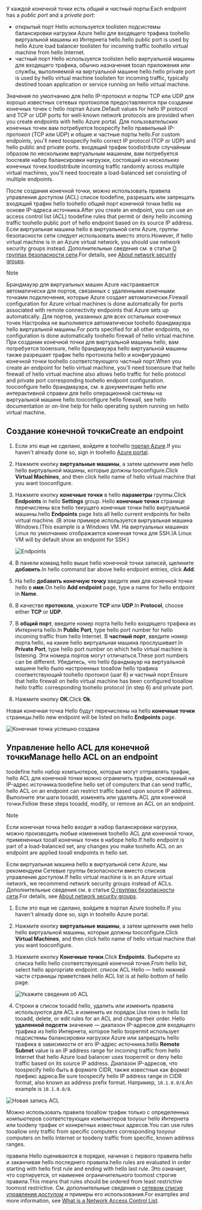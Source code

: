 
<span data-ttu-id="1f4f3-101">У каждой конечной точки есть *общий* и *частный* порты:</span><span class="sxs-lookup"><span data-stu-id="1f4f3-101">Each endpoint has a *public port* and a *private port*:</span></span>

* <span data-ttu-id="1f4f3-102">открытый порт Hello используется toolisten подсистемы балансировки нагрузки Azure hello для входящего трафика toohello виртуальной машины из Интернета hello.</span><span class="sxs-lookup"><span data-stu-id="1f4f3-102">hello public port is used by hello Azure load balancer toolisten for incoming traffic toohello virtual machine from hello Internet.</span></span>
* <span data-ttu-id="1f4f3-103">частный порт Hello используется toolisten hello виртуальной машины для входящего трафика, обычно назначения tooan приложения или службы, выполняемой на виртуальной машине hello.</span><span class="sxs-lookup"><span data-stu-id="1f4f3-103">hello private port is used by hello virtual machine toolisten for incoming traffic, typically destined tooan application or service running on hello virtual machine.</span></span>

<span data-ttu-id="1f4f3-104">Значения по умолчанию для hello IP-протокол и порты TCP или UDP для хорошо известных сетевых протоколов предоставляются при создании конечных точек с hello портал Azure.</span><span class="sxs-lookup"><span data-stu-id="1f4f3-104">Default values for hello IP protocol and TCP or UDP ports for well-known network protocols are provided when you create endpoints with hello Azure portal.</span></span> <span data-ttu-id="1f4f3-105">Для пользовательских конечных точек вам потребуется toospecify hello правильный IP-протокол (TCP или UDP) и общие и частные порты hello.</span><span class="sxs-lookup"><span data-stu-id="1f4f3-105">For custom endpoints, you'll need toospecify hello correct IP protocol (TCP or UDP) and hello public and private ports.</span></span> <span data-ttu-id="1f4f3-106">входящий трафик toodistribute случайным образом по нескольким виртуальным машинам, вам потребуется toocreate набор балансировки нагрузки, состоящий из нескольких конечных точек.</span><span class="sxs-lookup"><span data-stu-id="1f4f3-106">toodistribute incoming traffic randomly across multiple virtual machines, you'll need toocreate a load-balanced set consisting of multiple endpoints.</span></span>

<span data-ttu-id="1f4f3-107">После создания конечной точки, можно использовать правила управления доступом (ACL) список toodefine, разрешать или запрещать входящий трафик hello toohello общий порт конечной точки hello на основе IP-адреса источника.</span><span class="sxs-lookup"><span data-stu-id="1f4f3-107">After you create an endpoint, you can use an access control list (ACL) toodefine rules that permit or deny hello incoming traffic toohello public port of hello endpoint based on its source IP address.</span></span> <span data-ttu-id="1f4f3-108">Если виртуальная машина hello в виртуальной сети Azure, группы безопасности сети следует использовать вместо этого.</span><span class="sxs-lookup"><span data-stu-id="1f4f3-108">However, if hello virtual machine is in an Azure virtual network, you should use network security groups instead.</span></span> <span data-ttu-id="1f4f3-109">Дополнительные сведения см. в статье [О группах безопасности сети](../articles/virtual-network/virtual-networks-nsg.md).</span><span class="sxs-lookup"><span data-stu-id="1f4f3-109">For details, see [About network security groups](../articles/virtual-network/virtual-networks-nsg.md).</span></span>

> [!NOTE]
> <span data-ttu-id="1f4f3-110">Брандмауэр для виртуальных машин Azure настраивается автоматически для портов, связанных с удаленными конечными точками подключения, которые Azure создает автоматически.</span><span class="sxs-lookup"><span data-stu-id="1f4f3-110">Firewall configuration for Azure virtual machines is done automatically for ports associated with remote connectivity endpoints that Azure sets up automatically.</span></span> <span data-ttu-id="1f4f3-111">Для портов, указанных для всех остальных конечных точек Настройка не выполняется автоматически toohello брандмауэра hello виртуальной машины.</span><span class="sxs-lookup"><span data-stu-id="1f4f3-111">For ports specified for all other endpoints, no configuration is done automatically toohello firewall of hello virtual machine.</span></span> <span data-ttu-id="1f4f3-112">При создании конечной точки для виртуальной машины hello, вам потребуется tooensure, hello брандмауэра hello виртуальной машины также разрешает трафик hello протокола hello и конфигурацию конечной точки toohello соответствующего частный порт.</span><span class="sxs-lookup"><span data-stu-id="1f4f3-112">When you create an endpoint for hello virtual machine, you'll need tooensure that hello firewall of hello virtual machine also allows hello traffic for hello protocol and private port corresponding toohello endpoint configuration.</span></span> <span data-ttu-id="1f4f3-113">tooconfigure hello брандмауэра, см. в документации hello или интерактивной справки для hello операционной системы на виртуальной машине hello.</span><span class="sxs-lookup"><span data-stu-id="1f4f3-113">tooconfigure hello firewall, see hello documentation or on-line help for hello operating system running on hello virtual machine.</span></span>
>
>

## <a name="create-an-endpoint"></a><span data-ttu-id="1f4f3-114">Создание конечной точки</span><span class="sxs-lookup"><span data-stu-id="1f4f3-114">Create an endpoint</span></span>
1. <span data-ttu-id="1f4f3-115">Если это еще не сделано, войдите в toohello [портал Azure](https://portal.azure.com).</span><span class="sxs-lookup"><span data-stu-id="1f4f3-115">If you haven't already done so, sign in toohello [Azure portal](https://portal.azure.com).</span></span>
2. <span data-ttu-id="1f4f3-116">Нажмите кнопку **виртуальные машины**, а затем щелкните имя hello hello виртуальной машины, которые должны tooconfigure.</span><span class="sxs-lookup"><span data-stu-id="1f4f3-116">Click **Virtual Machines**, and then click hello name of hello virtual machine that you want tooconfigure.</span></span>
3. <span data-ttu-id="1f4f3-117">Нажмите кнопку **конечные точки** в hello **параметры** группы.</span><span class="sxs-lookup"><span data-stu-id="1f4f3-117">Click **Endpoints** in hello **Settings** group.</span></span> <span data-ttu-id="1f4f3-118">Hello **конечные точки** странице перечислены все hello текущего конечные точки hello виртуальной машины.</span><span class="sxs-lookup"><span data-stu-id="1f4f3-118">hello **Endpoints** page lists all hello current endpoints for hello virtual machine.</span></span> <span data-ttu-id="1f4f3-119">(В этом примере используется виртуальная машина Windows.</span><span class="sxs-lookup"><span data-stu-id="1f4f3-119">(This example is a Windows VM.</span></span> <span data-ttu-id="1f4f3-120">На виртуальных машинах Linux по умолчанию отображается конечная точка для SSH.)</span><span class="sxs-lookup"><span data-stu-id="1f4f3-120">A Linux VM will by default show an endpoint for SSH.)</span></span>

   <!-- ![Endpoints](./media/virtual-machines-common-classic-setup-endpoints/endpointswindows.png) -->
   ![Endpoints](./media/virtual-machines-common-classic-setup-endpoints/endpointsblade.png)

4. <span data-ttu-id="1f4f3-122">В панели команд hello выше hello конечной точки записей, щелкните **добавить**.</span><span class="sxs-lookup"><span data-stu-id="1f4f3-122">In hello command bar above hello endpoint entries, click **Add**.</span></span>
5. <span data-ttu-id="1f4f3-123">На hello **добавить конечную точку** введите имя для конечной точки hello в **имя**.</span><span class="sxs-lookup"><span data-stu-id="1f4f3-123">On hello **Add endpoint** page, type a name for hello endpoint in **Name**.</span></span>
6. <span data-ttu-id="1f4f3-124">В качестве **протокола**, укажите **TCP** или **UDP**.</span><span class="sxs-lookup"><span data-stu-id="1f4f3-124">In **Protocol**, choose either **TCP** or **UDP**.</span></span>
7. <span data-ttu-id="1f4f3-125">В **общий порт**, введите номер порта hello hello входящего трафика из Интернета hello.</span><span class="sxs-lookup"><span data-stu-id="1f4f3-125">In **Public Port**, type hello port number for hello incoming traffic from hello Internet.</span></span> <span data-ttu-id="1f4f3-126">В **частный порт**, введите номер порта hello, на какие hello виртуальная машина прослушивает.</span><span class="sxs-lookup"><span data-stu-id="1f4f3-126">In **Private Port**, type hello port number on which hello virtual machine is listening.</span></span> <span data-ttu-id="1f4f3-127">Эти номера портов могут отличаться.</span><span class="sxs-lookup"><span data-stu-id="1f4f3-127">These port numbers can be different.</span></span> <span data-ttu-id="1f4f3-128">Убедитесь, что hello брандмауэр на виртуальной машине hello было настроенных tooallow hello трафика соответствующий toohello протокол (шаг 6) и частный порт.</span><span class="sxs-lookup"><span data-stu-id="1f4f3-128">Ensure that hello firewall on hello virtual machine has been configured tooallow hello traffic corresponding toohello protocol (in step 6) and private port.</span></span>
10. <span data-ttu-id="1f4f3-129">Нажмите кнопку **ОК**.</span><span class="sxs-lookup"><span data-stu-id="1f4f3-129">Click **Ok**.</span></span>

<span data-ttu-id="1f4f3-130">Новая конечная точка Hello будут перечислены на hello **конечные точки** страницы.</span><span class="sxs-lookup"><span data-stu-id="1f4f3-130">hello new endpoint will be listed on hello **Endpoints** page.</span></span>

![Конечная точка успешно создана](./media/virtual-machines-common-classic-setup-endpoints/endpointcreated.png)

## <a name="manage-hello-acl-on-an-endpoint"></a><span data-ttu-id="1f4f3-132">Управление hello ACL для конечной точки</span><span class="sxs-lookup"><span data-stu-id="1f4f3-132">Manage hello ACL on an endpoint</span></span>
<span data-ttu-id="1f4f3-133">toodefine hello набор компьютеров, которые могут отправлять трафик, hello ACL для конечной точки можно ограничить трафик, основанный на IP-адрес источника.</span><span class="sxs-lookup"><span data-stu-id="1f4f3-133">toodefine hello set of computers that can send traffic, hello ACL on an endpoint can restrict traffic based upon source IP address.</span></span> <span data-ttu-id="1f4f3-134">Выполните эти шаги tooadd, изменять или удалять ACL для конечной точки.</span><span class="sxs-lookup"><span data-stu-id="1f4f3-134">Follow these steps tooadd, modify, or remove an ACL on an endpoint.</span></span>

> [!NOTE]
> <span data-ttu-id="1f4f3-135">Если конечная точка hello входит в набор балансировки нагрузки, можно производить любые изменения toohello ACL для конечной точки, примененных tooall конечных точек в наборе hello.</span><span class="sxs-lookup"><span data-stu-id="1f4f3-135">If hello endpoint is part of a load-balanced set, any changes you make toohello ACL on an endpoint are applied tooall endpoints in hello set.</span></span>
>
>

<span data-ttu-id="1f4f3-136">Если виртуальная машина hello в виртуальной сети Azure, мы рекомендуем Сетевые группы безопасности вместо списков управления доступом.</span><span class="sxs-lookup"><span data-stu-id="1f4f3-136">If hello virtual machine is in an Azure virtual network, we recommend network security groups instead of ACLs.</span></span> <span data-ttu-id="1f4f3-137">Дополнительные сведения см. в статье [О группах безопасности сети](../articles/virtual-network/virtual-networks-nsg.md).</span><span class="sxs-lookup"><span data-stu-id="1f4f3-137">For details, see [About network security groups](../articles/virtual-network/virtual-networks-nsg.md).</span></span>

1. <span data-ttu-id="1f4f3-138">Если это еще не сделано, войдите в портал Azure toohello.</span><span class="sxs-lookup"><span data-stu-id="1f4f3-138">If you haven't already done so, sign in toohello Azure portal.</span></span>
2. <span data-ttu-id="1f4f3-139">Нажмите кнопку **виртуальные машины**, а затем щелкните имя hello hello виртуальной машины, которые должны tooconfigure.</span><span class="sxs-lookup"><span data-stu-id="1f4f3-139">Click **Virtual Machines**, and then click hello name of hello virtual machine that you want tooconfigure.</span></span>
3. <span data-ttu-id="1f4f3-140">Нажмите кнопку **Конечные точки**.</span><span class="sxs-lookup"><span data-stu-id="1f4f3-140">Click **Endpoints**.</span></span> <span data-ttu-id="1f4f3-141">Выберите из списка hello hello соответствующей конечной точке.</span><span class="sxs-lookup"><span data-stu-id="1f4f3-141">From hello list, select hello appropriate endpoint.</span></span> <span data-ttu-id="1f4f3-142">список ACL Hello — hello нижней части страницы приветствия.</span><span class="sxs-lookup"><span data-stu-id="1f4f3-142">hello ACL list is at hello bottom of hello page.</span></span>

   ![Укажите сведения об ACL](./media/virtual-machines-common-classic-setup-endpoints/aclpreentry.png)

4. <span data-ttu-id="1f4f3-144">Строки в список tooadd hello, удалить или изменить правила используются для ACL и изменить их порядок.</span><span class="sxs-lookup"><span data-stu-id="1f4f3-144">Use rows in hello list tooadd, delete, or edit rules for an ACL and change their order.</span></span> <span data-ttu-id="1f4f3-145">Hello **удаленной подсети** значение — диапазон IP-адресов для входящего трафика из hello Интернета, которое hello toopermit использует подсистемы балансировки нагрузки Azure или запрещать hello трафика в зависимости от его IP-адрес источника.</span><span class="sxs-lookup"><span data-stu-id="1f4f3-145">hello **Remote Subnet** value is an IP address range for incoming traffic from hello Internet that hello Azure load balancer uses toopermit or deny hello traffic based on its source IP address.</span></span> <span data-ttu-id="1f4f3-146">Диапазон IP-адресов, что toospecify hello быть в формате CIDR, также известные как формат префикс адреса.</span><span class="sxs-lookup"><span data-stu-id="1f4f3-146">Be sure toospecify hello IP address range in CIDR format, also known as address prefix format.</span></span> <span data-ttu-id="1f4f3-147">Например, `10.1.0.0/8`.</span><span class="sxs-lookup"><span data-stu-id="1f4f3-147">An example is `10.1.0.0/8`.</span></span>

 ![Новая запись ACL](./media/virtual-machines-common-classic-setup-endpoints/newaclentry.png)


<span data-ttu-id="1f4f3-149">Можно использовать правила tooallow трафик только с определенных компьютеров соответствующих компьютеров tooyour hello Интернета или toodeny трафик от конкретных известных адресов.</span><span class="sxs-lookup"><span data-stu-id="1f4f3-149">You can use rules tooallow only traffic from specific computers corresponding tooyour computers on hello Internet or toodeny traffic from specific, known address ranges.</span></span>

<span data-ttu-id="1f4f3-150">правила Hello оцениваются в порядке, начиная с первого правила hello и заканчивая hello последнего правила.</span><span class="sxs-lookup"><span data-stu-id="1f4f3-150">hello rules are evaluated in order starting with hello first rule and ending with hello last rule.</span></span> <span data-ttu-id="1f4f3-151">Это означает, что сортируется, от наименее ограничительного toomost строгие правила.</span><span class="sxs-lookup"><span data-stu-id="1f4f3-151">This means that rules should be ordered from least restrictive toomost restrictive.</span></span> <span data-ttu-id="1f4f3-152">См. дополнительные сведения о [сетевом списке управления доступом](../articles/virtual-network/virtual-networks-acl.md) и примеры его использования.</span><span class="sxs-lookup"><span data-stu-id="1f4f3-152">For examples and more information, see [What is a Network Access Control List](../articles/virtual-network/virtual-networks-acl.md).</span></span>
